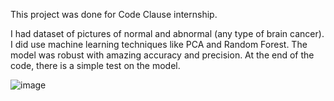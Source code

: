 This project was done for Code Clause internship.

I had dataset of pictures of normal and abnormal (any type of brain cancer). I did use machine learning techniques like PCA and Random Forest. The model was robust with amazing accuracy and precision. At the end of the code, there is a simple test on the model.


![image](https://github.com/user-attachments/assets/4be2df07-44d2-43bb-8cf6-6a685fc057cf)
